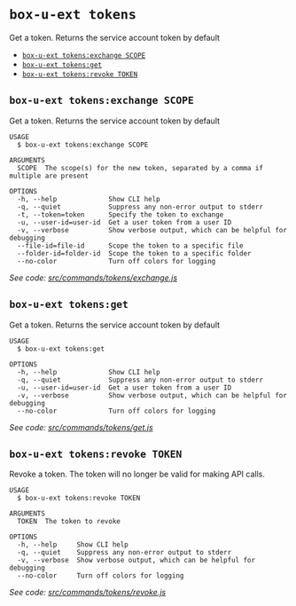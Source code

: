 `box-u-ext tokens`
==================

Get a token. Returns the service account token by default

* [`box-u-ext tokens:exchange SCOPE`](#box-u-ext-tokensexchange-scope)
* [`box-u-ext tokens:get`](#box-u-ext-tokensget)
* [`box-u-ext tokens:revoke TOKEN`](#box-u-ext-tokensrevoke-token)

## `box-u-ext tokens:exchange SCOPE`

Get a token. Returns the service account token by default

```
USAGE
  $ box-u-ext tokens:exchange SCOPE

ARGUMENTS
  SCOPE  The scope(s) for the new token, separated by a comma if multiple are present

OPTIONS
  -h, --help             Show CLI help
  -q, --quiet            Suppress any non-error output to stderr
  -t, --token=token      Specify the token to exchange
  -u, --user-id=user-id  Get a user token from a user ID
  -v, --verbose          Show verbose output, which can be helpful for debugging
  --file-id=file-id      Scope the token to a specific file
  --folder-id=folder-id  Scope the token to a specific folder
  --no-color             Turn off colors for logging
```

_See code: [src/commands/tokens/exchange.js](https://github.com/vsunday/boxcli-ext/blob/v0.0.5/src/commands/tokens/exchange.js)_

## `box-u-ext tokens:get`

Get a token. Returns the service account token by default

```
USAGE
  $ box-u-ext tokens:get

OPTIONS
  -h, --help             Show CLI help
  -q, --quiet            Suppress any non-error output to stderr
  -u, --user-id=user-id  Get a user token from a user ID
  -v, --verbose          Show verbose output, which can be helpful for debugging
  --no-color             Turn off colors for logging
```

_See code: [src/commands/tokens/get.js](https://github.com/vsunday/boxcli-ext/blob/v0.0.5/src/commands/tokens/get.js)_

## `box-u-ext tokens:revoke TOKEN`

Revoke a token.  The token will no longer be valid for making API calls.

```
USAGE
  $ box-u-ext tokens:revoke TOKEN

ARGUMENTS
  TOKEN  The token to revoke

OPTIONS
  -h, --help     Show CLI help
  -q, --quiet    Suppress any non-error output to stderr
  -v, --verbose  Show verbose output, which can be helpful for debugging
  --no-color     Turn off colors for logging
```

_See code: [src/commands/tokens/revoke.js](https://github.com/vsunday/boxcli-ext/blob/v0.0.5/src/commands/tokens/revoke.js)_
